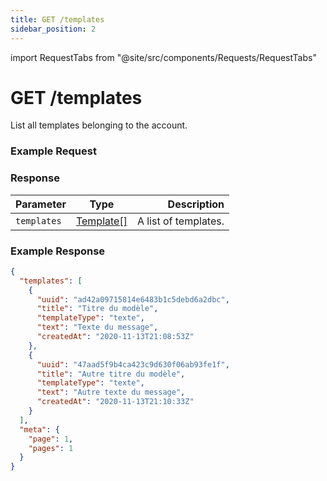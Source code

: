 ```yaml
---
title: GET /templates
sidebar_position: 2
---
```


import RequestTabs from "@site/src/components/Requests/RequestTabs"

# GET /templates

List all templates belonging to the account.

### Example Request

<RequestTabs endpoint='templates_api' request="get_templates"/>

### Response

| Parameter   | Type                                               | Description          |
| ------------- |:-------------------------------------------------:| ---------------------------------------------------:|
| `templates` | [Template[]](/api/reference/object_types/template) | A list of templates. |

### Example Response

```json title=response.json
{
  "templates": [
    {
      "uuid": "ad42a09715814e6483b1c5debd6a2dbc",
      "title": "Titre du modèle",
      "templateType": "texte",
      "text": "Texte du message",
      "createdAt": "2020-11-13T21:08:53Z"
    },
    {
      "uuid": "47aad5f9b4ca423c9d630f06ab93fe1f",
      "title": "Autre titre du modèle",
      "templateType": "texte",
      "text": "Autre texte du message",
      "createdAt": "2020-11-13T21:10:33Z"
    }
  ],
  "meta": {
    "page": 1,
    "pages": 1
  }
}
```
